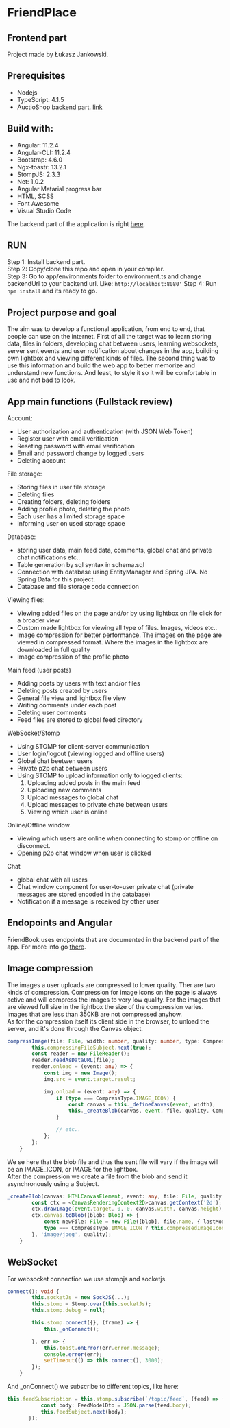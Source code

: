 # FriendPlace
## Frontend part
Project made by Łukasz Jankowski.

## Prerequisites
- Nodejs
- TypeScript: 4.1.5
- AuctioShop backend part. [link](https://github.com/Lukas-max/Friendbook-backend)

## Build with:
- Angular: 11.2.4
- Angular-CLI: 11.2.4
- Bootstrap: 4.6.0
- Ngx-toastr: 13.2.1
- StompJS: 2.3.3
- Net: 1.0.2
- Angular Matarial progress bar 
- HTML, SCSS
- Font Awesome
- Visual Studio Code

The backend part of the application is right [here](https://github.com/Lukas-max/Friendbook-backend). 

## RUN 
Step 1: Install backend part.  
Step 2: Copy/clone this repo and open in your compiler.   
Step 3: Go to app/environments folder to environment.ts and change backendUrl to your backend url. Like:  `http://localhost:8080'`
Step 4: Run `npm install` and its ready to go.  

## Project purpose and goal
The aim was to develop a functional application, from end to end, that people can use on the internet. First of all the target was to learn storing data, files in folders, developing chat between users, learning websockets, server sent events and user notification about changes in the app, building own lightbox and viewing different kinds of files. The second thing was to use this information and build the web app to better memorize and understand new functions. And least, to style it so it will be comfortable in use and not bad to look.

## App main functions (Fullstack review)
Account:
- User authorization and authentication (with JSON Web Token)
- Register user with email verification
- Reseting password with email verification
- Email and password change by logged users
- Deleting account

File storage:
- Storing files in user file storage
- Deleting files
- Creating folders, deleting folders
- Adding profile photo, deleting the photo
- Each user has a limited storage space
- Informing user on used storage space 

Database:
- storing user data, main feed data, comments, global chat and private chat notifications etc..
- Table generation by sql syntax in schema.sql
- Connection with database using EntityManager and Spring JPA. No Spring Data for this project.
- Database and file storage code connection

Viewing files:
- Viewing added files on the page and/or by using lightbox on file click for a broader view
- Custom made lightbox for viewing all type of files. Images, videos etc..
- Image compression for better performance. The images on the page are viewed in compressed format. Where the images in the lightbox are downloaded in full quality
- Image compression of the profile photo

Main feed (user posts)
- Adding posts by users with text and/or files
- Deleting posts created by users
- General file view and lightbox file view
- Writing comments under each post
- Deleting user comments
- Feed files are stored to global feed directory

WebSocket/Stomp
- Using STOMP for client-server communication
- User login/logout (viewing logged and offline users)
- Global chat beetwen users
- Private p2p chat between users
- Using STOMP to upload information only to logged clients:  
  1) Uploading added posts in the main feed  
  2) Uploading new comments
  3) Upload messages to global chat
  4) Upload messages to private chate between users  
  5) Viewing which user is online

Online/Offline window
- Viewing which users are online when connecting to stomp or offline on disconnect.
- Opening p2p chat window when user is clicked

Chat
- global chat with all users
- Chat window component for user-to-user private chat (private messages are stored encoded in the database)
- Notification if a message is received by other user

## Endopoints and Angular
FriendBook uses endpoints that are documented in the backend part of the app. For more info go [there](https://github.com/Lukas-max/Friendbook-backend).  

## Image compression
The images a user uploads are compressed to lower quality. Ther are two kinds of compression. Compression for image icons on the page is always active and will compress the images to very low quality. For the images that are viewed full size in the lightbox the size of the compression varies. Images that are less than 350KB are not compressed anyhow.  
As for the compression itself its client side in the browser, to unload the server, and it's done through the Canvas object.

```typescript
compressImage(file: File, width: number, quality: number, type: CompressType): void {
        this.compressingFileSubject.next(true);
        const reader = new FileReader();
        reader.readAsDataURL(file);
        reader.onload = (event: any) => {
            const img = new Image();
            img.src = event.target.result;

            img.onload = (event: any) => {
                if (type === CompressType.IMAGE_ICON) {
                    const canvas = this._defineCanvas(event, width);
                    this._createBlob(canvas, event, file, quality, CompressType.IMAGE_ICON);
                }

                // etc..
            };
        };
    }
```  
We se here that the blob file and thus the sent file will vary if the image will be an IMAGE_ICON, or IMAGE for the lightbox.  
After the compression we create a file from the blob and send it asynchronously using a Subject.  
```typescript
_createBlob(canvas: HTMLCanvasElement, event: any, file: File, quality: number, type: CompressType): void {
        const ctx = <CanvasRenderingContext2D>canvas.getContext('2d');
        ctx.drawImage(event.target, 0, 0, canvas.width, canvas.height);
        ctx.canvas.toBlob((blob: Blob) => {
            const newFile: File = new File([blob], file.name, { lastModified: new Date().getTime(), type: blob.type });
            type === CompressType.IMAGE_ICON ? this.compressedImageIconSubject.next(newFile) : this.compressedImageSubject.next(newFile);
        }, 'image/jpeg', quality);
    }
```  

## WebSocket
For websocket connection we use stompjs and socketjs.
```typescript
connect(): void {
        this.socketJs = new SockJS(...);
        this.stomp = Stomp.over(this.socketJs);
        this.stomp.debug = null;

        this.stomp.connect({}, (frame) => {
            this._onConnect();

        }, err => {
            this.toast.onError(err.error.message);
            console.error(err);
            setTimeout(() => this.connect(), 3000);
        });
    }
 ```  
 And _onConnect() we subscribe to different topics, like here: 
 ```typescript
 this.feedSubscription = this.stomp.subscribe(`/topic/feed`, (feed) => {
            const body: FeedModelDto = JSON.parse(feed.body);
            this.feedSubject.next(body);
        });
 ```
